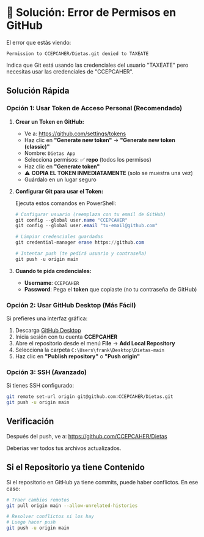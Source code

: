 # 🔐 Solución: Error de Permisos en GitHub

El error que estás viendo:
```
Permission to CCEPCAHER/Dietas.git denied to TAXEATE
```

Indica que Git está usando las credenciales del usuario "TAXEATE" pero necesitas usar las credenciales de "CCEPCAHER".

## Solución Rápida

### Opción 1: Usar Token de Acceso Personal (Recomendado)

1. **Crear un Token en GitHub:**
   - Ve a: https://github.com/settings/tokens
   - Haz clic en **"Generate new token"** → **"Generate new token (classic)"**
   - Nombre: `Dietas App`
   - Selecciona permisos: ✅ **repo** (todos los permisos)
   - Haz clic en **"Generate token"**
   - ⚠️ **COPIA EL TOKEN INMEDIATAMENTE** (solo se muestra una vez)
   - Guárdalo en un lugar seguro

2. **Configurar Git para usar el Token:**
   
   Ejecuta estos comandos en PowerShell:
   
   ```powershell
   # Configurar usuario (reemplaza con tu email de GitHub)
   git config --global user.name "CCEPCAHER"
   git config --global user.email "tu-email@github.com"
   
   # Limpiar credenciales guardadas
   git credential-manager erase https://github.com
   
   # Intentar push (te pedirá usuario y contraseña)
   git push -u origin main
   ```

3. **Cuando te pida credenciales:**
   - **Username**: `CCEPCAHER`
   - **Password**: Pega el **token** que copiaste (no tu contraseña de GitHub)

### Opción 2: Usar GitHub Desktop (Más Fácil)

Si prefieres una interfaz gráfica:

1. Descarga [GitHub Desktop](https://desktop.github.com/)
2. Inicia sesión con tu cuenta **CCEPCAHER**
3. Abre el repositorio desde el menú **File** → **Add Local Repository**
4. Selecciona la carpeta `C:\Users\frank\Desktop\Dietas-main`
5. Haz clic en **"Publish repository"** o **"Push origin"**

### Opción 3: SSH (Avanzado)

Si tienes SSH configurado:

```bash
git remote set-url origin git@github.com:CCEPCAHER/Dietas.git
git push -u origin main
```

## Verificación

Después del push, ve a:
https://github.com/CCEPCAHER/Dietas

Deberías ver todos tus archivos actualizados.

## Si el Repositorio ya tiene Contenido

Si el repositorio en GitHub ya tiene commits, puede haber conflictos. En ese caso:

```bash
# Traer cambios remotos
git pull origin main --allow-unrelated-histories

# Resolver conflictos si los hay
# Luego hacer push
git push -u origin main
```

